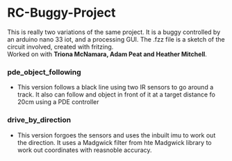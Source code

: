 # RC-Buggy-Project

This is really two variations of the same project. It is a buggy controlled by an arduino nano 33 iot, and a processing GUI. The .fzz file is a sketch of the circuit involved, created with fritzing.    
Worked on with **Triona McNamara, Adam Peat and Heather Mitchell**.

### pde_object_following
- This version follows a black line using two IR sensors to go around a track. It also can follow and object in front of it at a target distance fo 20cm using a PDE controller

### drive_by_direction
- This version forgoes the sensors and uses the inbuilt imu to work out the direction. It uses a Madgwick filter from hte Madgwick library to work out coordinates with reasnoble accuracy.


